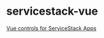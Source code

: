 # servicestack-vue

[Vue controls for ServiceStack Apps](https://docs.servicestack.net/spa-components)

